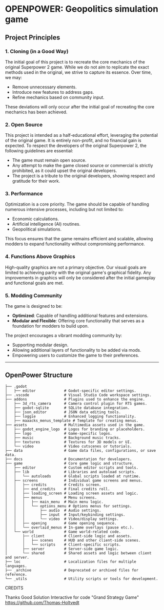 # OPENPOWER: Geopolitics simulation game

## Project Principles

### 1. Cloning (in a Good Way)

The initial goal of this project is to recreate the core mechanics of the original Superpower 2 game. While we do not aim to replicate the exact methods used in the original, we strive to capture its essence. Over time, we may:
- Remove unnecessary elements.
- Introduce new features to address gaps.
- Refine mechanics based on community input.

These deviations will only occur after the initial goal of recreating the core mechanics has been achieved.

### 2. Open Source

This project is intended as a half-educational effort, leveraging the potential of the original game. It is entirely non-profit, and no financial gain is expected. To respect the developers of the original Superpower 2, the following guidelines are essential:
- The game must remain open source.
- Any attempt to make the game closed source or commercial is strictly prohibited, as it could upset the original developers.
- The project is a tribute to the original developers, showing respect and gratitude for their work.

### 3. Performance

Optimization is a core priority. The game should be capable of handling numerous intensive processes, including but not limited to:
- Economic calculations.
- Artificial intelligence (AI) routines.
- Geopolitical simulations.

This focus ensures that the game remains efficient and scalable, allowing modders to expand functionality without compromising performance.

### 4. Functions Above Graphics

High-quality graphics are not a primary objective. Our visual goals are limited to achieving parity with the original game's graphical fidelity. Any improvements in graphics will only be considered after the initial gameplay and functional goals are met.

### 5. Modding Community

The game is designed to be:
- **Optimized**: Capable of handling additional features and extensions.
- **Modular and Flexible**: Offering core functionality that serves as a foundation for modders to build upon.
	

The project encourages a vibrant modding community by:
- Supporting modular design.
- Allowing additional layers of functionality to be added via mods.
- Empowering users to customize the game to their preferences.
	

---

## OpenPower Structure

```
├── .godot
│   ├── editor             # Godot-specific editor settings.
├── .vscode                # Visual Studio Code workspace settings.
├── addons                 # Plugins used to enhance the engine.
│   ├── 3d_rts_camera      # Camera control plugin for RTS games.
│   ├── godot-sqlite       # SQLite database integration.
│   ├── json_editor        # JSON data editing tools.
│   ├── loggie             # Enhanced logging functionality.
│   ├── maaacks_menus_template # Template for creating menus.
├── assets                 # Multimedia assets used in the game.
│   ├── godot_engine_logo  # Logos for branding or placeholders.
│   ├── logo               # Game-specific logos.
│   ├── music              # Background music tracks.
│   ├── textures           # Textures for 3D models or UI.
│   └── video              # Video cutscenes or tutorials.
├── data                   # Game data files, configurations, or save data.
├── docs                   # Documentation for developers.
├── game                   # Core game logic and structure.
│   ├── editor             # Custom editor scripts and tools.
│   ├── lib                # Libraries and autoload scripts.
│   │   └── autoloads      # Global scripts loaded at runtime.
│   ├── screens            # Individual game screens and menus.
│   │   ├── credits        # Credits screen.
│   │   ├── end_credits    # Final credits roll.
│   │   ├── loading_screen # Loading screen assets and logic.
│   │   ├── menus          # Menu screens.
│   │   │   ├── main_menu  # Main menu logic.
│   │   │   └── options_menu # Options menus for settings.
│   │   │       ├── audio  # Audio settings.
│   │   │       ├── input  # Input/keybinding settings.
│   │   │       └── video  # Video/display settings.
│   │   ├── opening        # Game opening sequence.
│   │   └── overlaid_menus # In-game overlays (pause etc.).
│   └── world              # Game world-related code.
│       ├── client         # Client-side logic and assets.
│       │   ├── scenes     # HUD and other client-side scenes.
│       │   └── scripts    # Client-specific scripts.
│       ├── server         # Server-side game logic.
│       └── shared         # Shared assets and logic between client and server.
├── loc                    # Localization files for multiple languages.
├── _archive               # Deprecated or archived files for reference.
└── _utils                 # Utility scripts or tools for development.
```

CREDITS

Thanks Good Solution Interactive for code "Grand Strategy Game" https://github.com/Thomas-Holtvedt

